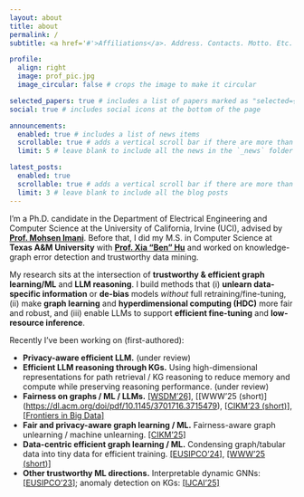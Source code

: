 ```yaml
---
layout: about
title: about
permalink: /
subtitle: <a href='#'>Affiliations</a>. Address. Contacts. Motto. Etc.

profile:
  align: right
  image: prof_pic.jpg
  image_circular: false # crops the image to make it circular

selected_papers: true # includes a list of papers marked as "selected={true}"
social: true # includes social icons at the bottom of the page

announcements:
  enabled: true # includes a list of news items
  scrollable: true # adds a vertical scroll bar if there are more than 3 news items
  limit: 5 # leave blank to include all the news in the `_news` folder

latest_posts:
  enabled: true
  scrollable: true # adds a vertical scroll bar if there are more than 3 new posts items
  limit: 3 # leave blank to include all the blog posts
---
```


I’m a Ph.D. candidate in the Department of Electrical Engineering and Computer Science at the University of California, Irvine (UCI), advised by **[Prof. Mohsen Imani](http://www.mohsenimani.com/)**. Before that, I did my M.S. in Computer Science at **Texas A&M University** with **[Prof. Xia “Ben” Hu](https://cs.rice.edu/~xh37/index.html)** and worked on knowledge-graph error detection and trustworthy data mining.

My research sits at the intersection of **trustworthy & efficient graph learning/ML** and **LLM reasoning**. I build methods that (i) **unlearn data-specific information** or **de-bias** models *without* full retraining/fine-tuning, (ii) make **graph learning** and **hyperdimensional computing (HDC)** more fair and robust, and (iii) enable LLMs to support **efficient fine-tuning** and **low-resource inference**.

Recently I’ve been working on (first-authored):

- **Privacy-aware efficient LLM.** (under review)
- **Efficient LLM reasoning through KGs.** Using high-dimensional representations for path retrieval / KG reasoning to reduce memory and compute while preserving reasoning performance. (under review)
- **Fairness on graphs / ML / LLMs.** [\[WSDM’26\]](https://yezil3.github.io/), [\[WWW’25 (short)\](https://dl.acm.org/doi/pdf/10.1145/3701716.3715479), [\[CIKM’23 (short)\]](https://dl.acm.org/doi/pdf/10.1145/3583780.3615176), [\[Frontiers in Big Data\]](https://www.frontiersin.org/journals/big-data/articles/10.3389/fdata.2024.1489306/full)
- **Fair and privacy-aware graph learning / ML.** Fairness-aware graph unlearning / machine unlearning. [\[CIKM’25\]](https://yezil3.github.io/)
- **Data-centric efficient graph learning / ML.** Condensing graph/tabular data into tiny data for efficient training. [\[EUSIPCO’24\]](https://ieeexplore.ieee.org/stamp/stamp.jsp?tp=&arnumber=10715024), [\[WWW’25 (short)\]](https://dl.acm.org/doi/pdf/10.1145/3701716.3715566)
- **Other trustworthy ML directions.** Interpretable dynamic GNNs: [\[EUSIPCO’23\]](https://ieeexplore.ieee.org/stamp/stamp.jsp?tp=&arnumber=10289852); anomaly detection on KGs: [\[IJCAI’25\]](https://ijcai-preprints.s3.us-west-1.amazonaws.com/2025/8064.pdf)
